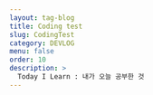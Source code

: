 ```yaml
---
layout: tag-blog
title: Coding test
slug: CodingTest
category: DEVLOG
menu: false
order: 10
description: >
  Today I Learn : 내가 오늘 공부한 것
---
```

